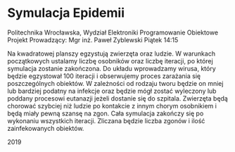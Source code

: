 # Symulacja Epidemii
Politechnika Wrocławska, Wydział Elektroniki
Programowanie Obiektowe Projekt
Prowadzący: Mgr inż. Paweł Zyblewski
Piątek 14:15

Na kwadratowej planszy egzystują zwierzęta oraz ludzie. W warunkach początkowych ustalamy liczbę osobników oraz liczbę iteracji, po której symulacja zostanie zakończona. Do układu wprowadzamy wirusa, który będzie egzystował 100 iteracji  i obserwujemy proces zarażania się poszczególnych obiektów. W zależności od rodzaju tworu będzie on mniej lub bardziej podatny na infekcje oraz będzie mógł zostać wyleczony lub poddany procesowi eutanazji jeżeli dostanie się do szpitala. Zwierzęta będą chorować szybciej niż ludzie po kontakcie z innym chorym osobnikiem i będą miały pewną szansę na zgon. Cała symulacja zakończy się po wykonaniu wszystkich iteracji. Zliczana będzie liczba zgonów i ilość zainfekowanych obiektów.
 
2019

